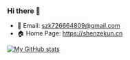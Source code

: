### Hi there 👋

<!--
**shenzekun/shenzekun** is a ✨ _special_ ✨ repository because its `README.md` (this file) appears on your GitHub profile.

Here are some ideas to get you started:

- 🔭 I’m currently working on ...
- 🌱 I’m currently learning ...
- 👯 I’m looking to collaborate on ...
- 🤔 I’m looking for help with ...
- 💬 Ask me about ...
- 📫 How to reach me: ...
- 😄 Pronouns: ...
- ⚡ Fun fact: ...
-->


- 📧 Email: szk726664809@gmail.com
- 🏠 Home Page: https://shenzekun.cn


[![My GitHub stats](https://github-readme-stats.vercel.app/api?username=shenzekun&show_icons=true&count_private=false&theme=cobalt)](https://github.com/anuraghazra/github-readme-stats)

